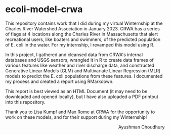 # ecoli-model-crwa

This repository contains work that I did during my virtual Winternship at the Charles River Watershed Association in January 2023. CRWA has a series of flags at 4 locations along the Charles River in Massachusetts that alert recreational users, like boaters and swimmers, of the predicted population of E. coli in the water. For my internship, I revamped this model using R.

In this project, I gathered and cleansed data from CRWA's internal databases and USGS sensors, wrangled it in R to create data frames of various features like weather and river discharge data, and constructed Generative Linear Models (GLM) and Multivariate Linear Regression (MLR) models to predict the E. coli populations from these features. I documented my process and created a report using RMarkdown. 

This report is best viewed as an HTML Document (it may need to be downloaded and opened locally), but I have also uploaded a PDF printout into this repository.

Thank you to Lisa Kumpf and Max Rome at CRWA for the opportunity to work on these models, and for their support during my Winternship!

<div align="right"> Ayushman Choudhury </div>
